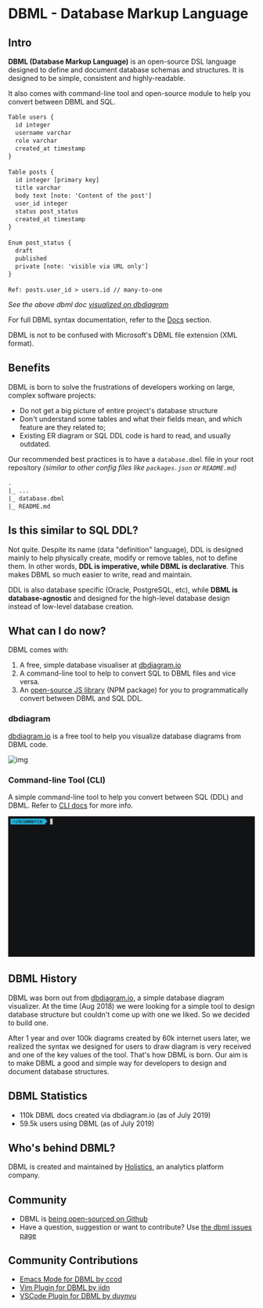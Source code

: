 # DBML - Database Markup Language

## Intro

**DBML (Database Markup Language)** is an open-source DSL language designed to define and document database schemas and structures. It is designed to be simple, consistent and highly-readable.

It also comes with command-line tool and open-source module to help you convert between DBML and SQL.

    Table users {
      id integer
      username varchar
      role varchar
      created_at timestamp
    }

    Table posts {
      id integer [primary key]
      title varchar
      body text [note: 'Content of the post']
      user_id integer
      status post_status
      created_at timestamp
    }

    Enum post_status {
      draft
      published
      private [note: 'visible via URL only']
    }

    Ref: posts.user_id > users.id // many-to-one

_See the above dbml doc [visualized on dbdiagram](https://dbdiagram.io/d/5d5cb582ced98361d6ddc5ab)_

For full DBML syntax documentation, refer to the [Docs](/docs/) section.

DBML is not to be confused with Microsoft's DBML file extension (XML format).

## Benefits

DBML is born to solve the frustrations of developers working on large, complex software projects:
* Do not get a big picture of entire project's database structure
* Don't understand some tables and what their fields mean, and which feature are they related to;
* Existing ER diagram or SQL DDL code is hard to read, and usually outdated.

Our recommended best practices is to have a `database.dbml` file in your root repository
_(similar to other config files like `packages.json` or `README.md`)_ 

```
.
|_ ...
|_ database.dbml
|_ README.md
```

## Is this similar to SQL DDL?

Not quite. Despite its name (data "definition" language), DDL is designed mainly to help physically create, modify or
remove tables, not to define them. In other words, **DDL is imperative, while DBML is declarative**. This makes DBML
 so much easier to write, read and maintain.

DDL is also database specific (Oracle, PostgreSQL, etc), while **DBML is database-agnostic** and designed for the high-level database design instead of low-level database creation.

## What can I do now?

DBML comes with:
1. A free, simple database visualiser at [dbdiagram.io](https://dbdiagram.io)
2. A command-line tool to help to convert SQL to DBML files and vice versa.
3. An [open-source JS library](/js-module/) (NPM package) for you to programmatically convert between DBML and SQL DDL.

### dbdiagram

[dbdiagram.io](https://dbdiagram.io?utm_source=dbml) is a free tool to help you visualize database diagrams from DBML code. 

![img](https://i.imgur.com/8T1tIZp.gif)

### Command-line Tool (CLI)

A simple command-line tool to help you convert between SQL (DDL) and DBML. Refer to [CLI docs](/cli) for more info.

![img](../cli/cli.gif)


## DBML History

DBML was born out from [dbdiagram.io](https://dbdiagram.io?utm_source=dbml), a simple database diagram visualizer. At the time (Aug 2018) we were looking for a simple tool to design database structure but couldn't come up with one we liked. So we decided to build one.

After 1 year and over 100k diagrams created by 60k internet users later, we realized the syntax we designed for users to draw diagram is very received and one of the key values of the tool. That's how DBML is born. Our aim is to make DBML a good and simple way for developers to design and document database structures.

## DBML Statistics

* 110k DBML docs created via dbdiagram.io (as of July 2019)
* 59.5k users using DBML (as of July 2019)

## Who's behind DBML?

DBML is created and maintained by [Holistics](https://holistics.io?utm_source=dbml), an analytics platform company.


## Community

* DBML is [being open-sourced on Github](https://github.com/holistics/dbml/)
* Have a question, suggestion or want to contribute? Use [the dbml issues page](https://github.com/holistics/dbml/issues)

## Community Contributions

* [Emacs Mode for DBML by ccod](https://github.com/ccod/dbd-mode)
* [Vim Plugin for DBML by jidn](https://github.com/jidn/vim-dbml)
* [VSCode Plugin for DBML by duynvu](https://marketplace.visualstudio.com/items?itemName=duynvu.dbml-language)
